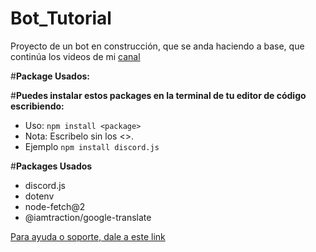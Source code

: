 # Bot_Tutorial
Proyecto de un bot  en construcción, que se anda haciendo a base, que continúa los videos de mi [canal](https://www.youtube.com/@elalda/)

#**Package Usados:**

#**Puedes instalar estos packages en la terminal de tu editor de código escribiendo:**
- Uso: `npm install <package>`
- Nota: Escribelo sin los <>.
- Ejemplo `npm install discord.js`

#**Packages Usados**
 - discord.js
 - dotenv
 - node-fetch@2
 - @iamtraction/google-translate

[Para ayuda o soporte, dale a este link](https://discord.gg/JpKGJFZCzK)
